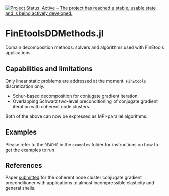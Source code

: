 [![Project Status: Active – The project has reached a stable, usable state and is being actively developed.](http://www.repostatus.org/badges/latest/active.svg)](http://www.repostatus.org/#active)

# FinEtoolsDDMethods.jl

Domain decomposition methods: solvers and algorithms used with FinEtools applications. 

## Capabilities and limitations

Only linear static problems are addressed at the moment. `FinEtools` discretization only.

- Schur-based decomposition for conjugate gradient iteration. 
- Overlapping Schwarz two-level preconditioning of conjugate gradient iteration with coherent node clusters.

Both of the above can now be expressed as MPI-parallel algorithms.

## Examples

Please refer to the `README` in the `examples` folder for instructions 
on how to get the examples to run.

## References

Paper [submitted](https://papers.ssrn.com/sol3/papers.cfm?abstract_id=4902156) for 
the coherent node cluster conjugate gradient preconditioner with applications 
to almost incompressible elasticity and general shells.

